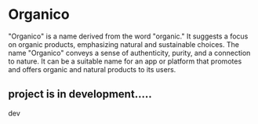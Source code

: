 # Organico
"Organico" is a name derived from the word "organic." It suggests a focus on organic products, emphasizing natural and sustainable choices. The name "Organico" conveys a sense of authenticity, purity, and a connection to nature. It can be a suitable name for an app or platform that promotes and offers organic and natural products to its users.
## project is in development.....
dev